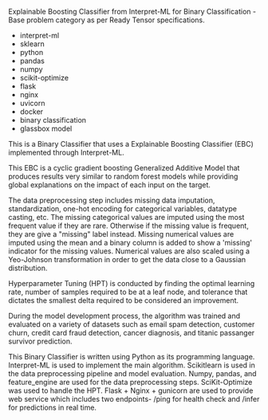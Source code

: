 Explainable Boosting Classifier from Interpret-ML for Binary Classification - Base problem category as per Ready Tensor specifications.

* interpret-ml
* sklearn
* python
* pandas
* numpy
* scikit-optimize
* flask
* nginx
* uvicorn
* docker
* binary classification
* glassbox model

This is a Binary Classifier that uses a Explainable Boosting Classifier (EBC) implemented through Interpret-ML.

This EBC is a cyclic gradient boosting Generalized Additive Model that produces results very similar to random forest models while providing global explanations on the impact of each input on the target.

The data preprocessing step includes missing data imputation, standardization, one-hot encoding for categorical variables, datatype casting, etc. The missing categorical values are imputed using the most frequent value if they are rare. Otherwise if the missing value is frequent, they are give a "missing" label instead. Missing numerical values are imputed using the mean and a binary column is added to show a 'missing' indicator for the missing values. Numerical values are also scaled using a Yeo-Johnson transformation in order to get the data close to a Gaussian distribution.

Hyperparameter Tuning (HPT) is conducted by finding the optimal learning rate, number of samples required to be at a leaf node, and tolerance that dictates the smallest delta required to be considered an improvement.

During the model development process, the algorithm was trained and evaluated on a variety of datasets such as email spam detection, customer churn, credit card fraud detection, cancer diagnosis, and titanic passanger survivor prediction.

This Binary Classifier is written using Python as its programming language. Interpret-ML is used to implement the main algorithm. Scikitlearn is used in the data preprocessing pipeline and model evaluation. Numpy, pandas, and feature_engine are used for the data preprocessing steps. SciKit-Optimize was used to handle the HPT. Flask + Nginx + gunicorn are used to provide web service which includes two endpoints- /ping for health check and /infer for predictions in real time.

